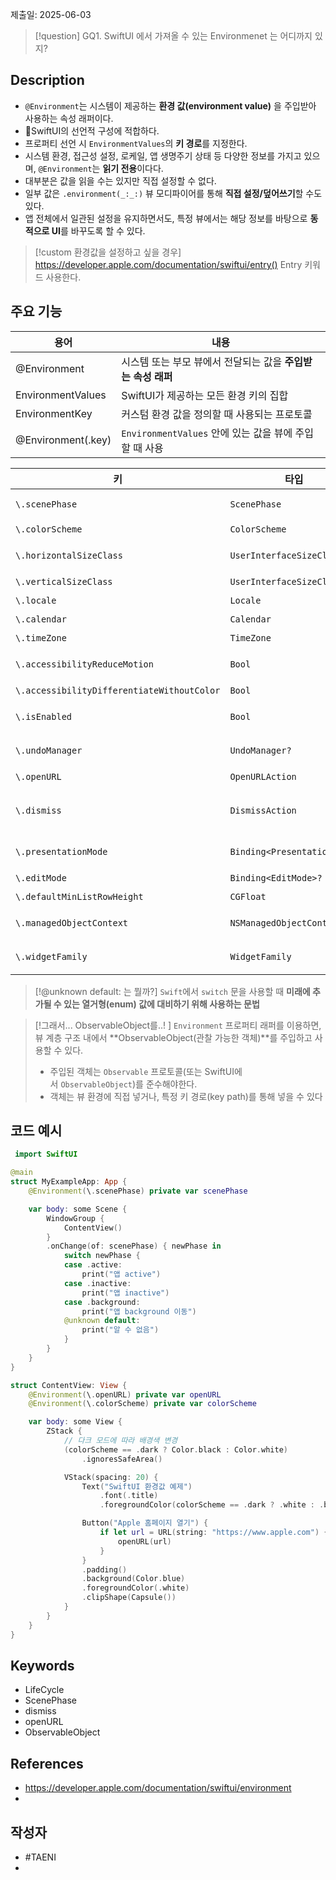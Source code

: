 제출일: 2025-06-03

>[!question]
>GQ1. SwiftUI 에서 가져올 수 있는 Environmenet 는 어디까지 있지?

## Description
- `@Environment`는 시스템이 제공하는 **환경 값(environment value)** 을 주입받아 사용하는 속성 래퍼이다.
- SwiftUI의 선언적 구성에 적합하다.
- 프로퍼티 선언 시 `EnvironmentValues`의 **키 경로**를 지정한다.
- 시스템 환경, 접근성 설정, 로케일, 앱 생명주기 상태 등 다양한 정보를 가지고 있으며, `@Environment`는 **읽기 전용**이다다.
- 대부분은 값을 읽을 수는 있지만 직접 설정할 수 없다.
- 일부 값은 `.environment(_:_:)` 뷰 모디파이어를 통해 **직접 설정/덮어쓰기**할 수도 있다.
- 앱 전체에서 일관된 설정을 유지하면서도, 특정 뷰에서는 해당 정보를 바탕으로 **동적으로 UI**를 바꾸도록 할 수 있다.

> [!custom 환경값을 설정하고 싶을 경우]
> https://developer.apple.com/documentation/swiftui/entry()
>Entry 키워드 사용한다.


## 주요 기능

| 용어                  | 내용                                       |
| ------------------- | ---------------------------------------- |
| @Environment        | 시스템 또는 부모 뷰에서 전달되는 값을 **주입받는 속성 래퍼**     |
| EnvironmentValues   | SwiftUI가 제공하는 모든 환경 키의 집합                |
| EnvironmentKey      | 커스텀 환경 값을 정의할 때 사용되는 프로토콜                |
| @Environment(\.key) | `EnvironmentValues` 안에 있는 값을 뷰에 주입할 때 사용 |


| 키                                          | 타입                          | 설명                                                   |
| ------------------------------------------ | --------------------------- | ---------------------------------------------------- |
| `\.scenePhase`                             | `ScenePhase`                | 앱의 현재 상태 (active, inactive, background)              |
| `\.colorScheme`                            | `ColorScheme`               | 다크 모드/라이트 모드 여부                                      |
| `\.horizontalSizeClass`                    | `UserInterfaceSizeClass?`   | 가로 방향의 크기 클래스 (compact, regular 등)                   |
| `\.verticalSizeClass`                      | `UserInterfaceSizeClass?`   | 세로 방향의 크기 클래스                                        |
| `\.locale`                                 | `Locale`                    | 현재 로케일 (언어/지역 정보)                                    |
| `\.calendar`                               | `Calendar`                  | 사용 중인 달력 정보                                          |
| `\.timeZone`                               | `TimeZone`                  | 현재 시간대                                               |
| `\.accessibilityReduceMotion`              | `Bool`                      | 사용자 설정에서 "동작 줄이기" 켰는지 여부                             |
| `\.accessibilityDifferentiateWithoutColor` | `Bool`                      | 색상 외 구분 요소 필요 여부                                     |
| `\.isEnabled`                              | `Bool`                      | 상위 뷰의 enabled 상태 (비활성화 여부)                           |
| `\.undoManager`                            | `UndoManager?`              | 실행 취소 매니저 (텍스트 입력 등에서 사용)                            |
| `\.openURL`                                | `OpenURLAction`             | URL 열기 동작 수행                                         |
| `\.dismiss`                                | `DismissAction`             | 현재 뷰를 닫는 동작 수행 (`.sheet`, `.fullScreenCover` 등에서 사용) |
| `\.presentationMode`                       | `Binding<PresentationMode>` | 뷰의 표시/해제 상태 제어 (iOS 14 이하에서 사용)                      |
| `\.editMode`                               | `Binding<EditMode>?`        | 목록 등에서 편집 모드 제어                                      |
| `\.defaultMinListRowHeight`                | `CGFloat`                   | 리스트 row의 기본 최소 높이                                    |
| `\.managedObjectContext`                   | `NSManagedObjectContext`    | CoreData 컨텍스트 (CoreData 사용 시 필요)                     |
| `\.widgetFamily`                           | `WidgetFamily`              | 위젯 크기 정보 (위젯 개발 시 사용)                                |

> [!@unknown default: 는 뭘까?]
> `Swift`에서 `switch` 문을 사용할 때 **미래에 추가될 수 있는 열거형(enum) 값에 대비하기 위해 사용하는 문법**
> 


> [!그래서... ObservableObject를..! ]
> `Environment` 프로퍼티 래퍼를 이용하면, 뷰 계층 구조 내에서 **ObservableObject(관찰 가능한 객체)**를 주입하고 사용할 수 있다.
> 
> - 주입된 객체는 `Observable` 프로토콜(또는 SwiftUI에서 `ObservableObject`)를 준수해야한다.
> - 객체는 뷰 환경에 직접 넣거나, 특정 키 경로(key path)를 통해 넣을 수 있다
> 

## 코드 예시

```swift
 import SwiftUI

@main
struct MyExampleApp: App {
    @Environment(\.scenePhase) private var scenePhase

    var body: some Scene {
        WindowGroup {
            ContentView()
        }
        .onChange(of: scenePhase) { newPhase in
            switch newPhase {
            case .active:
                print("앱 active")
            case .inactive:
                print("앱 inactive")
            case .background:
                print("앱 background 이동")
            @unknown default:
                print("알 수 없음")
            }
        }
    }
}

struct ContentView: View {
    @Environment(\.openURL) private var openURL
    @Environment(\.colorScheme) private var colorScheme

    var body: some View {
        ZStack {
            // 다크 모드에 따라 배경색 변경
            (colorScheme == .dark ? Color.black : Color.white)
                .ignoresSafeArea()

            VStack(spacing: 20) {
                Text("SwiftUI 환경값 예제")
                    .font(.title)
                    .foregroundColor(colorScheme == .dark ? .white : .black)

                Button("Apple 홈페이지 열기") {
                    if let url = URL(string: "https://www.apple.com") {
                        openURL(url)
                    }
                }
                .padding()
                .background(Color.blue)
                .foregroundColor(.white)
                .clipShape(Capsule())
            }
        }
    }
}


```




## Keywords
+ LifeCycle
+ ScenePhase
+ dismiss
+ openURL
+ ObservableObject

## References
- https://developer.apple.com/documentation/swiftui/environment
- 

## 작성자
- #TAENI
-